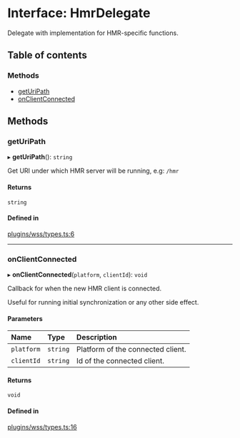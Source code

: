# Interface: HmrDelegate

Delegate with implementation for HMR-specific functions.

## Table of contents

### Methods

- [getUriPath](./HmrDelegate.md#geturipath)
- [onClientConnected](./HmrDelegate.md#onclientconnected)

## Methods

### getUriPath

▸ **getUriPath**(): `string`

Get URI under which HMR server will be running, e.g: `/hmr`

#### Returns

`string`

#### Defined in

[plugins/wss/types.ts:6](https://github.com/callstack/repack/blob/1d9a1bb/packages/dev-server/src/plugins/wss/types.ts#L6)

___

### onClientConnected

▸ **onClientConnected**(`platform`, `clientId`): `void`

Callback for when the new HMR client is connected.

Useful for running initial synchronization or any other side effect.

#### Parameters

| Name | Type | Description |
| :------ | :------ | :------ |
| `platform` | `string` | Platform of the connected client. |
| `clientId` | `string` | Id of the connected client. |

#### Returns

`void`

#### Defined in

[plugins/wss/types.ts:16](https://github.com/callstack/repack/blob/1d9a1bb/packages/dev-server/src/plugins/wss/types.ts#L16)
